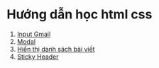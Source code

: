 # Hướng dẫn học html css
1. [Input Gmail](https://unitopvn.github.io/htmlcss/tutorial/input-gmail/)
2. [Modal](https://unitopvn.github.io/htmlcss/tutorial/modal/)
3. [Hiển thị danh sách bài viết](https://unitopvn.github.io/htmlcss/tutorial/show-list-post/)
4. [Sticky Header](https://unitopvn.github.io/htmlcss/tutorial/sticky-header/)